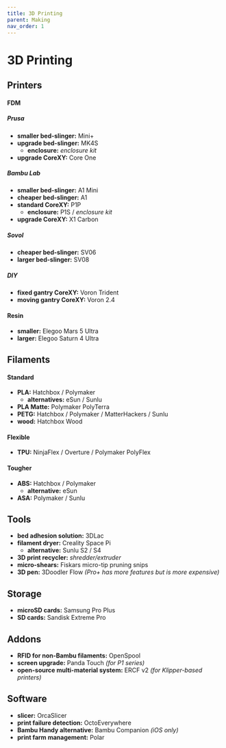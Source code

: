 ```yaml
---
title: 3D Printing
parent: Making
nav_order: 1
---
```

# 3D Printing

## Printers

#### FDM

##### Prusa

- **smaller bed-slinger:** Mini+
- **upgrade bed-slinger:** MK4S
	- **enclosure:** *enclosure kit*
- **upgrade CoreXY:** Core One

##### Bambu Lab

- **smaller bed-slinger:** A1 Mini 
- **cheaper bed-slinger:** A1
- **standard CoreXY:** P1P
	- **enclosure:** P1S / *enclosure kit*
- **upgrade CoreXY:** X1 Carbon

##### Sovol

- **cheaper bed-slinger:** SV06
- **larger bed-slinger:** SV08

##### DIY

- **fixed gantry CoreXY:** Voron Trident
- **moving gantry CoreXY:** Voron 2.4

#### Resin

- **smaller:** Elegoo Mars 5 Ultra
- **larger:** Elegoo Saturn 4 Ultra

## Filaments

#### Standard

- **PLA:** Hatchbox / Polymaker
	- **alternatives:** eSun / Sunlu
- **PLA Matte:** Polymaker PolyTerra
- **PETG:** Hatchbox / Polymaker / MatterHackers / Sunlu
- **wood:** Hatchbox Wood

#### Flexible

- **TPU:** NinjaFlex / Overture / Polymaker PolyFlex

#### Tougher

- **ABS:** Hatchbox / Polymaker
	- **alternative:** eSun
- **ASA:** Polymaker / Sunlu

## Tools

- **bed adhesion solution:** 3DLac
- **filament dryer:** Creality Space Pi
	- **alternative:** Sunlu S2 / S4
- **3D print recycler:** _shredder/extruder_
- **micro-shears:** Fiskars micro-tip pruning snips
- **3D pen:** 3Doodler Flow *(Pro+ has more features but is more expensive)*

## Storage

- **microSD cards:** Samsung Pro Plus
- **SD cards:** Sandisk Extreme Pro

## Addons

- **RFID for non-Bambu filaments:** OpenSpool
- **screen upgrade:** Panda Touch *(for P1 series)*
- **open-source multi-material system:** ERCF v2 *(for Klipper-based printers)*

## Software

- **slicer:** OrcaSlicer
- **print failure detection:** OctoEverywhere
- **Bambu Handy alternative:** Bambu Companion *(iOS only)*
- **print farm management:** Polar
